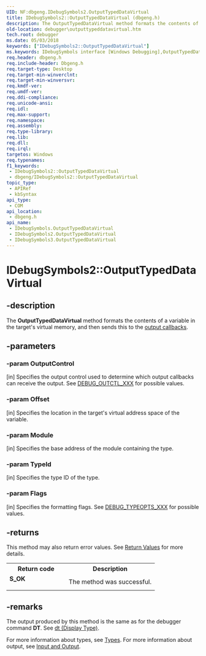 ```yaml
---
UID: NF:dbgeng.IDebugSymbols2.OutputTypedDataVirtual
title: IDebugSymbols2::OutputTypedDataVirtual (dbgeng.h)
description: The OutputTypedDataVirtual method formats the contents of a variable in the target's virtual memory, and then sends this to the output callbacks.
old-location: debugger\outputtypeddatavirtual.htm
tech.root: debugger
ms.date: 05/03/2018
keywords: ["IDebugSymbols2::OutputTypedDataVirtual"]
ms.keywords: IDebugSymbols interface [Windows Debugging],OutputTypedDataVirtual method, IDebugSymbols2 interface [Windows Debugging],OutputTypedDataVirtual method, IDebugSymbols2.OutputTypedDataVirtual, IDebugSymbols2::OutputTypedDataVirtual, IDebugSymbols3 interface [Windows Debugging],OutputTypedDataVirtual method, IDebugSymbols3::OutputTypedDataVirtual, IDebugSymbols::OutputTypedDataVirtual, IDebugSymbols_0b8c7b9b-8e0a-4166-b474-830f662be2c6.xml, OutputTypedDataVirtual, OutputTypedDataVirtual method [Windows Debugging], OutputTypedDataVirtual method [Windows Debugging],IDebugSymbols interface, OutputTypedDataVirtual method [Windows Debugging],IDebugSymbols2 interface, OutputTypedDataVirtual method [Windows Debugging],IDebugSymbols3 interface, dbgeng/IDebugSymbols2::OutputTypedDataVirtual, dbgeng/IDebugSymbols3::OutputTypedDataVirtual, dbgeng/IDebugSymbols::OutputTypedDataVirtual, debugger.outputtypeddatavirtual
req.header: dbgeng.h
req.include-header: Dbgeng.h
req.target-type: Desktop
req.target-min-winverclnt: 
req.target-min-winversvr: 
req.kmdf-ver: 
req.umdf-ver: 
req.ddi-compliance: 
req.unicode-ansi: 
req.idl: 
req.max-support: 
req.namespace: 
req.assembly: 
req.type-library: 
req.lib: 
req.dll: 
req.irql: 
targetos: Windows
req.typenames: 
f1_keywords:
 - IDebugSymbols2::OutputTypedDataVirtual
 - dbgeng/IDebugSymbols2::OutputTypedDataVirtual
topic_type:
 - APIRef
 - kbSyntax
api_type:
 - COM
api_location:
 - dbgeng.h
api_name:
 - IDebugSymbols.OutputTypedDataVirtual
 - IDebugSymbols2.OutputTypedDataVirtual
 - IDebugSymbols3.OutputTypedDataVirtual
---
```


# IDebugSymbols2::OutputTypedDataVirtual


## -description

The <b>OutputTypedDataVirtual</b> method formats the contents of a variable in the target's virtual memory, and then sends this to the <a href="/windows-hardware/drivers/debugger/using-input-and-output">output callbacks</a>.

## -parameters

### -param OutputControl 

[in]
Specifies the output control used to determine which output callbacks can receive the output.  See <a href="/windows-hardware/drivers/debugger/debug-outctl-xxx">DEBUG_OUTCTL_XXX</a> for possible values.

### -param Offset 

[in]
Specifies the location in the target's virtual address space of the variable.

### -param Module 

[in]
Specifies the base address of the module containing the type.

### -param TypeId 

[in]
Specifies the type ID of the type.

### -param Flags 

[in]
Specifies the formatting flags.  See <a href="/windows-hardware/drivers/debugger/debug-typeopts-xxx">DEBUG_TYPEOPTS_XXX</a> for possible values.

## -returns

This method may also return error values.  See <a href="/windows-hardware/drivers/debugger/hresult-values">Return Values</a> for more details.

<table>
<tr>
<th>Return code</th>
<th>Description</th>
</tr>
<tr>
<td width="40%">
<dl>
<dt><b>S_OK</b></dt>
</dl>
</td>
<td width="60%">
The method was successful.

</td>
</tr>
</table>

## -remarks

The output produced by this method is the same as for the debugger command <b>DT</b>.  See <a href="/windows-hardware/drivers/debugger/dt--display-type-">dt (Display Type)</a>.

For more information about types, see <a href="/windows-hardware/drivers/debugger/types">Types</a>.  For more information about output, see <a href="/windows-hardware/drivers/debugger/input-and-output">Input and Output</a>.
